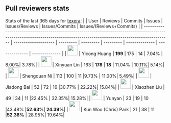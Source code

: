 
## Pull reviewers stats
Stats of the last 365 days for [texera](https://github.com/Texera/texera):
|                                                                                                                                                                          | User                 | Reviews   | Commits   |  Issues   | Issues/Reviews | Issues/Commits |  Issues/(Reviews+Commits)  |
| ------------------------------------------------------------------------------------------------------------------------------------------------------------------------ | -------------------- | --------- | --------- | --------- | -------------- | --------------  |     --------------         |
| <a href="https://github.com/Yicong-Huang"><img src="https://avatars.githubusercontent.com/u/17627829?u=823e1af8e1c9e9dcfa8c76710289be0076650d90&v=4" width="32"></a>     | Yicong Huang         | **199**   |   175     |   14      | 7.04%          |	8.00%|	3.78%|
| <a href="https://github.com/aglinxinyuan"><img src="https://avatars.githubusercontent.com/u/11544314?u=08bd523824df5b02fd9c3b55f7fc9f6e19679f38&v=4" width="32"></a>     | Xinyuan Lin          |   163     | **178**   | **18**    | 11.04%         |	10.11%|	5.14%|
| <a href="https://github.com/shengquan-ni"><img src="https://avatars.githubusercontent.com/u/13672781?u=a1c50d25b8913d811f391bef3f67f2c60b3cb2ef&v=4" width="32"></a>     | Shengquan Ni         |   113     |   100     |   11      |9.73%           |	11.00%|	5.49%|
| <a href="https://github.com/bobbai00"><img src="https://avatars.githubusercontent.com/u/43344272?u=71254b4ecea9dbfd9d38fd7570d0e86bea77907d&v=4" width="32"></a>         | Jiadong Bai          |    52     |    72     |   16      |30.77%          |	22.22%|	15.84%|
| <a href="https://github.com/Xiao-zhen-Liu"><img src="https://avatars.githubusercontent.com/u/36582710?u=d4d9a07379f63a885a0de7b7fb1348db5d56b0de&v=4" width="32"></a>    | Xiaozhen Liu         |    49     |    34     |   11      |22.45%          |	32.35%|	15.28%|
| <a href="https://github.com/yunyad"><img src="https://avatars.githubusercontent.com/u/114192306?v=4" width="32"></a>                                                     | Yunyan               |    23     |    19     |   10      |43.48%	         |**52.63%**|	**24.39%**|
| <a href="https://github.com/kunwp1"><img src="https://avatars.githubusercontent.com/u/143021053?v=4" width="32"></a>                                                     | Kun Woo (Chris) Park |    21     |    38     |   11      |**52.38%**          |	28.95%|	19.64%|

